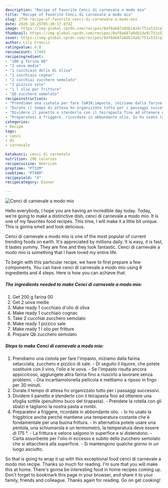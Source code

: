 ```yaml
---
description: "Recipe of Favorite Cenci di carnevale a modo mio"
title: "Recipe of Favorite Cenci di carnevale a modo mio"
slug: 2756-recipe-of-favorite-cenci-di-carnevale-a-modo-mio
date: 2020-10-25T05:30:17.874Z
image: https://img-global.cpcdn.com/recipes/0af8a687a8db14a9/751x532cq70/cenci-di-carnevale-a-modo-mio-recipe-main-photo.jpg
thumbnail: https://img-global.cpcdn.com/recipes/0af8a687a8db14a9/751x532cq70/cenci-di-carnevale-a-modo-mio-recipe-main-photo.jpg
cover: https://img-global.cpcdn.com/recipes/0af8a687a8db14a9/751x532cq70/cenci-di-carnevale-a-modo-mio-recipe-main-photo.jpg
author: Lily Francis
ratingvalue: 4.8
reviewcount: 17443
recipeingredient:
- "200 g farina 00"
- "2 uova medie"
- "1 cucchiaio dolio di oliva"
- "1 cucchiaio cognac"
- "2 cucchiai zucchero semolato"
- "1 pizzico sale"
- "1 l olio per fritture"
- "Qb zucchero semolato"
recipeinstructions:
- "Prendiamo una ciotola per fare l&#39;impasto, iniziamo dalla farina setacciata, zucchero e pizzico di sale. Di seguito il liquore, che potete sostituire con il vino, l&#39;olio e le uova. Se l&#39;impasto risulta ancora appiccicoso, aggiungete altra farina fino a riuscirlo a lavorare senza problemi. Ora incartiamolonella pellicola e mettiamo a riposo in frigo per 30 minuti."
- "Durate il tempo di attesa ho organizzato tutto per i passaggi successivi."
- "Dividere il panetto e stenderlo con il teirapasta fino ad ottenere una sfoglia sottile (penultimo buco del tirapasta). Prendete la rotella con gli sbalzi e tagliamo la nostra pasta a rombi."
- "Preparatevi a friggere, ricordate in abbondante olio. Io ho usato la friggitrice anche perché mantiene una temperatura costante che è fondamentale per una buona frittura. In alternativa potete usare una pentola, una schiumarola e un termometro, la temperatura deve essere di 175 °. La frittura e veloce salgono in superfice e si distendono. Carta assorbente per l&#39;olio in eccesso e subito dello zucchero semolato che si attaccherà alla superficie. Si mantengono qualche giorno in un luogo asciutto."
categories:
- Recipe
tags:
- cenci
- di
- carnevale

katakunci: cenci di carnevale 
nutrition: 296 calories
recipecuisine: American
preptime: "PT32M"
cooktime: "PT46M"
recipeyield: "4"
recipecategory: Dinner

---
```



![Cenci di carnevale a modo mio](https://img-global.cpcdn.com/recipes/0af8a687a8db14a9/751x532cq70/cenci-di-carnevale-a-modo-mio-recipe-main-photo.jpg)

Hello everybody, I hope you are having an incredible day today. Today, we're going to make a distinctive dish, cenci di carnevale a modo mio. It is one of my favorites food recipes. This time, I will make it a little bit unique. This is gonna smell and look delicious.



Cenci di carnevale a modo mio is one of the most popular of current trending foods on earth. It's appreciated by millions daily. It is easy, it is fast, it tastes yummy. They are fine and they look fantastic. Cenci di carnevale a modo mio is something that I have loved my entire life.


To begin with this particular recipe, we have to first prepare a few components. You can have cenci di carnevale a modo mio using 8 ingredients and 4 steps. Here is how you can achieve that.

<!--inarticleads1-->

##### The ingredients needed to make Cenci di carnevale a modo mio:

1. Get 200 g farina 00
1. Get 2 uova medie
1. Make ready 1 cucchiaio d&#39;olio di oliva
1. Make ready 1 cucchiaio cognac
1. Take 2 cucchiai zucchero semolato
1. Make ready 1 pizzico sale
1. Make ready 1 l olio per fritture
1. Prepare Qb zucchero semolato




<!--inarticleads2-->

##### Steps to make Cenci di carnevale a modo mio:

1. Prendiamo una ciotola per fare l&#39;impasto, iniziamo dalla farina setacciata, zucchero e pizzico di sale. - Di seguito il liquore, che potete sostituire con il vino, l&#39;olio e le uova. - Se l&#39;impasto risulta ancora appiccicoso, aggiungete altra farina fino a riuscirlo a lavorare senza problemi. - Ora incartiamolonella pellicola e mettiamo a riposo in frigo per 30 minuti.
1. Durate il tempo di attesa ho organizzato tutto per i passaggi successivi.
1. Dividere il panetto e stenderlo con il teirapasta fino ad ottenere una sfoglia sottile (penultimo buco del tirapasta). - Prendete la rotella con gli sbalzi e tagliamo la nostra pasta a rombi.
1. Preparatevi a friggere, ricordate in abbondante olio. - Io ho usato la friggitrice anche perché mantiene una temperatura costante che è fondamentale per una buona frittura. - In alternativa potete usare una pentola, una schiumarola e un termometro, la temperatura deve essere di 175 °. - La frittura e veloce salgono in superfice e si distendono. - Carta assorbente per l&#39;olio in eccesso e subito dello zucchero semolato che si attaccherà alla superficie. - Si mantengono qualche giorno in un luogo asciutto.




So that is going to wrap it up with this exceptional food cenci di carnevale a modo mio recipe. Thanks so much for reading. I'm sure that you will make this at home. There's gonna be interesting food in home recipes coming up. Don't forget to bookmark this page in your browser, and share it to your family, friends and colleague. Thanks again for reading. Go on get cooking!
